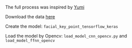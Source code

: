 The full process was inspired by [Yumi](https://fairyonice.github.io/achieving-top-23-in-kaggles-facial-keypoints-detection-with-keras-tensorflow.html)

Download the data [here](https://www.kaggle.com/c/facial-keypoints-detection/data)

Create the model: ```facial_key_point_tensorflow_keras```

Load the model by Opencv: ```load_model_cnn_opencv.py``` and ```load_model_ffnn_opencv```

